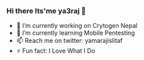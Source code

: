 ### Hi there Its'me ya3raj 👋


- 🔭 I’m currently working on Crytogen Nepal
- 🌱 I’m currently learning Mobile Pentesting
- 📫 Reach me on twitter: yamarajislitaf
- ⚡ Fun fact: I Love What I Do

